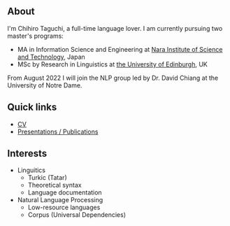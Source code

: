 ## About

I'm Chihiro Taguchi, a full-time language lover.
I am currently pursuing two master's programs:
- MA in Information Science and Engineering at [Nara Institute of Science and Technology](http://www.naist.jp/en/), Japan
- MSc by Research in Linguistics at [the University of Edinburgh](https://www.ed.ac.uk/), UK

From August 2022 I will join the NLP group led by Dr. David Chiang at the University of Notre Dame. <br />

## Quick links
- [CV](./assets/pdf/CV.pdf)
- [Presentations / Publications](./pub.md)

## Interests
- Linguitics
    - Turkic (Tatar)
    - Theoretical syntax
    - Language documentation
- Natural Language Processing
    - Low-resource languages
    - Corpus (Universal Dependencies)